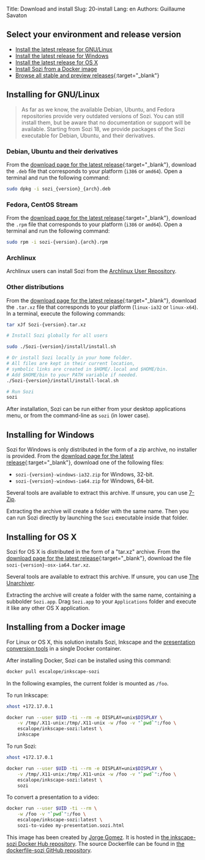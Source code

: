 Title: Download and install
Slug: 20-install
Lang: en
Authors: Guillaume Savaton


Select your environment and release version
-------------------------------------------

* [Install the latest release for GNU/Linux](#installing-for-gnulinux)
* [Install the latest release for Windows](#installing-for-windows)
* [Install the latest release for OS X](#installing-for-os-x)
* [Install Sozi from a Docker image](#installing-from-a-docker-image)
* [Browse all stable and preview releases](https://github.com/sozi-projects/Sozi/releases){:target="_blank"}

Installing for GNU/Linux
------------------------

> As far as we know, the available Debian, Ubuntu, and Fedora repositories
> provide very outdated versions of Sozi.
> You can still install them, but be aware that no documentation or support
> will be available.
> Starting from Sozi 18, we provide packages of the Sozi executable
> for Debian, Ubuntu, and their derivatives.

### Debian, Ubuntu and their derivatives

From the [download page for the latest release](https://github.com/sozi-projects/Sozi/releases/latest){:target="_blank"},
download the `.deb` file that corresponds to your platform (`i386` or `amd64`).
Open a terminal and run the following command:

```bash
sudo dpkg -i sozi_{version}_{arch}.deb
```

### Fedora, CentOS Stream

From the [download page for the latest release](https://github.com/sozi-projects/Sozi/releases/latest){:target="_blank"},
download the `.rpm` file that corresponds to your platform (`i386` or `amd64`).
Open a terminal and run the following command:

```bash
sudo rpm -i sozi-{version}.{arch}.rpm
```

### Archlinux

Archlinux users can install Sozi from the [Archlinux User Repository](https://aur.archlinux.org/packages/sozi).

### Other distributions

From the [download page for the latest release](https://github.com/sozi-projects/Sozi/releases/latest){:target="_blank"},
download the `.tar.xz` file that corresponds to your platform (`linux-ia32` or `linux-x64`).
In a terminal, execute the following commands:

```bash
tar xJf Sozi-{version}.tar.xz

# Install Sozi globally for all users

sudo ./Sozi-{version}/install/install.sh

# Or install Sozi locally in your home folder.
# All files are kept in their current location,
# symbolic links are created in $HOME/.local and $HOME/bin.
# Add $HOME/bin to your PATH variable if needed.
./Sozi-{version}/install/install-local.sh

# Run Sozi
sozi
```

After installation, Sozi can be run either from your desktop applications menu,
or from the command-line as `sozi` (in lower case).

Installing for Windows
----------------------

Sozi for Windows is only distributed in the form of a zip archive, no installer is provided.
From the [download page for the latest release](https://github.com/sozi-projects/Sozi/releases/latest){:target="_blank"},
download one of the following files:

* `sozi-{version}-windows-ia32.zip` for Windows, 32-bit.
* `sozi-{version}-windows-ia64.zip` for Windows, 64-bit.

Several tools are available to extract this archive.
If unsure, you can use [7-Zip](https://www.7-zip.org/).

Extracting the archive will create a folder with the same name.
Then you can run Sozi directly by launching the `Sozi` executable inside that folder.

Installing for OS X
-------------------

Sozi for OS X is distributed in the form of a "tar.xz" archive.
From the [download page for the latest release](https://github.com/sozi-projects/Sozi/releases/latest){:target="_blank"},
download the file `sozi-{version}-osx-ia64.tar.xz`.

Several tools are available to extract this archive.
If unsure, you can use [The Unarchiver](https://theunarchiver.com/).

Extracting the archive will create a folder with the same name, containing a subbolder `Sozi.app`.
Drag `Sozi.app` to your `Applications` folder and execute it like any other
OS X application.

Installing from a Docker image
------------------------------

For Linux or OS X, this solution installs Sozi, Inkscape and the
[presentation conversion tools](|filename|tutorial-converting.md)
in a single Docker container.

After installing Docker, Sozi can be installed using this command:

```bash
docker pull escalope/inkscape-sozi
```

In the following examples, the current folder is mounted as `/foo`.

To run Inkscape:

```bash
xhost +172.17.0.1

docker run --user $UID -ti --rm -e DISPLAY=unix$DISPLAY \
    -v /tmp/.X11-unix:/tmp/.X11-unix -w /foo -v "`pwd`":/foo \
    escalope/inkscape-sozi:latest \
    inkscape
```

To run Sozi:

```bash
xhost +172.17.0.1

docker run --user $UID -ti --rm -e DISPLAY=unix$DISPLAY \
    -v /tmp/.X11-unix:/tmp/.X11-unix -w /foo -v "`pwd`":/foo \
    escalope/inkscape-sozi:latest \
    sozi
```

To convert a presentation to a video:

```bash
docker run --user $UID -ti --rm \
    -w /foo -v "`pwd`":/foo \
    escalope/inkscape-sozi:latest \
    sozi-to-video my-presentation.sozi.html
```

This image has been created by [Jorge Gomez](https://github.com/escalope).
It is hosted in [the inkscape-sozi Docker Hub repository](https://hub.docker.com/r/escalope/inkscape-sozi).
The source Dockerfile can be found in [the dockerfile-sozi GitHub repository](https://github.com/escalope/dockerfile-sozi).
